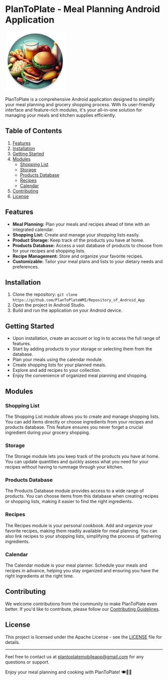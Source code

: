 # PlanToPlate - Meal Planning Android Application

![PlanToPlate Logo](app/src/main/res/mipmap-xxxhdpi/ic_launcher_round.png)

PlanToPlate is a comprehensive Android application designed to simplify your meal planning and grocery shopping process. 
With its user-friendly interface and feature-rich modules, it's your all-in-one solution for managing your meals 
and kitchen supplies efficiently.

## Table of Contents

1. [Features](#features)
2. [Installation](#installation)
3. [Getting Started](#getting-started)
4. [Modules](#modules)
    - [Shopping List](#shopping-list)
    - [Storage](#storage)
    - [Products Database](#products-database)
    - [Recipes](#recipes)
    - [Calendar](#calendar)
5. [Contributing](#contributing)
6. [License](#license)

## Features

- **Meal Planning:** Plan your meals and recipes ahead of time with an integrated calendar.
- **Shopping List:** Create and manage your shopping lists easily.
- **Product Storage:** Keep track of the products you have at home.
- **Products Database:** Access a vast database of products to choose from for your recipes and shopping lists.
- **Recipe Management:** Store and organize your favorite recipes.
- **Customizable:** Tailor your meal plans and lists to your dietary needs and preferences.

## Installation

1. Clone the repository: `git clone https://github.com/PlanToPlateWMI/Repository_of_Android_App`
2. Open the project in Android Studio.
3. Build and run the application on your Android device.

## Getting Started

- Upon installation, create an account or log in to access the full range of features.
- Start by adding products to your storage or selecting them from the database.
- Plan your meals using the calendar module.
- Create shopping lists for your planned meals.
- Explore and add recipes to your collection.
- Enjoy the convenience of organized meal planning and shopping.

## Modules

### Shopping List

The Shopping List module allows you to create and manage shopping lists. You can add items directly or choose ingredients 
from your recipes and products database. This feature ensures you never forget a crucial ingredient during your grocery shopping.

### Storage

The Storage module lets you keep track of the products you have at home. You can update quantities and quickly assess 
what you need for your recipes without having to rummage through your kitchen.

### Products Database

The Products Database module provides access to a wide range of products. You can choose items from this database when 
creating recipes or shopping lists, making it easier to find the right ingredients.

### Recipes

The Recipes module is your personal cookbook. Add and organize your favorite recipes, making them readily available 
for meal planning. You can also link recipes to your shopping lists, simplifying the process of gathering ingredients.

### Calendar

The Calendar module is your meal planner. Schedule your meals and recipes in advance, helping you stay organized 
and ensuring you have the right ingredients at the right time.

## Contributing

We welcome contributions from the community to make PlanToPlate even better. If you'd like to contribute, 
please follow our [Contributing Guidelines](CONTRIBUTING.md).

## License

This project is licensed under the Apache License - see the [LICENSE](LICENSE.md) file for details.

---

Feel free to contact us at [plantoplatemobileapp@gmail.com](mailto:plantoplatemobileapp@gmail.com) for any questions or support.

Enjoy your meal planning and cooking with PlanToPlate! 🍽️📆🛒

